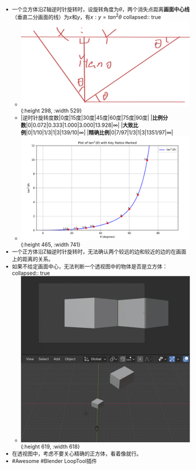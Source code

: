 - 一个立方体沿Z轴逆时针旋转时，设旋转角度为$\theta$，两个消失点距离**画面中心线**（垂直二分画面的线）为$x$和$y$，有$x:y=tan^2\theta$
  collapsed:: true
	- ![image.png](../assets/image_1730601288818_0.png){:height 298, :width 529}
	- |逆时针旋转度数|0度|15度|30度|45度|60度|75度|90度|
	  |**比例分数**|0|0.072|0.333|1.000|3.000|13.928|$\infty$|
	  |**大致比例**|0|1/10|1/3|1|3|139/10|$\infty$|
	  |**精确比例**|0|7/97|1/3|1|3|1351/97|$\infty$|
	- ![image.png](../assets/image_1730603816941_0.png){:height 465, :width 741}
- 一个正方体沿Z轴逆时针旋转时，无法确认两个较远的边和较近的边的在画面上的距离的关系。
- 如果不给定画面中心，无法判断一个透视图中的物体是否是立方体：
  collapsed:: true
	- ![image.png](../assets/image_1730614275319_0.png){:height 619, :width 618}
- 在透视图中，考虑不要关心精确的正方体，看着像就行。
- #Awesome #Blender LoopTool插件